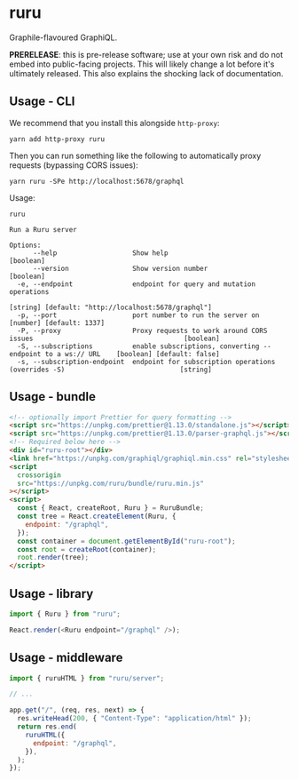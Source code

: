 # ruru

Graphile-flavoured GraphiQL.

**PRERELEASE**: this is pre-release software; use at your own risk and do not
embed into public-facing projects. This will likely change a lot before it's
ultimately released. This also explains the shocking lack of documentation.

## Usage - CLI

We recommend that you install this alongside `http-proxy`:

```
yarn add http-proxy ruru
```

Then you can run something like the following to automatically proxy requests
(bypassing CORS issues):

```
yarn ruru -SPe http://localhost:5678/graphql
```

Usage:

```
ruru

Run a Ruru server

Options:
      --help                   Show help                                                                      [boolean]
      --version                Show version number                                                            [boolean]
  -e, --endpoint               endpoint for query and mutation operations
                                                                    [string] [default: "http://localhost:5678/graphql"]
  -p, --port                   port number to run the server on                                [number] [default: 1337]
  -P, --proxy                  Proxy requests to work around CORS issues                                      [boolean]
  -S, --subscriptions          enable subscriptions, converting --endpoint to a ws:// URL    [boolean] [default: false]
  -s, --subscription-endpoint  endpoint for subscription operations (overrides -S)                             [string]
```

## Usage - bundle

```html
<!-- optionally import Prettier for query formatting -->
<script src="https://unpkg.com/prettier@1.13.0/standalone.js"></script>
<script src="https://unpkg.com/prettier@1.13.0/parser-graphql.js"></script>
<!-- Required below here -->
<div id="ruru-root"></div>
<link href="https://unpkg.com/graphiql/graphiql.min.css" rel="stylesheet" />
<script
  crossorigin
  src="https://unpkg.com/ruru/bundle/ruru.min.js"
></script>
<script>
  const { React, createRoot, Ruru } = RuruBundle;
  const tree = React.createElement(Ruru, {
    endpoint: "/graphql",
  });
  const container = document.getElementById("ruru-root");
  const root = createRoot(container);
  root.render(tree);
</script>
```

## Usage - library

```js
import { Ruru } from "ruru";

React.render(<Ruru endpoint="/graphql" />);
```

## Usage - middleware

```js
import { ruruHTML } from "ruru/server";

// ...

app.get("/", (req, res, next) => {
  res.writeHead(200, { "Content-Type": "application/html" });
  return res.end(
    ruruHTML({
      endpoint: "/graphql",
    }),
  );
});
```
